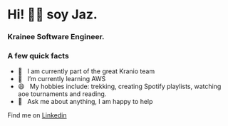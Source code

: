 # Hi! 👋🏼 soy Jaz. 

###  Krainee Software Engineer. 

### A few quick facts
- 🔭 &nbsp; I am currently part of the great Kranio team
- 🌱 &nbsp; I’m currently learning AWS
- 😄 &nbsp; My hobbies include: trekking, creating Spotify playlists, watching aoe tournaments and reading.
- 💬 &nbsp; Ask me about anything, I am happy to help


Find me on [Linkedin](https://www.linkedin.com/in/jazm%C3%ADn-jahaziel-trujillo-a4380919a/)


<!--
**JazminTrujilloEyzaguirre/JazminTrujilloEyzaguirre** is a ✨ _special_ ✨ repository because its `README.md` (this file) appears on your GitHub profile.

Here are some ideas to get you started:

- 🔭 I’m currently working on ...
- 🌱 I’m currently learning ...
- 👯 I’m looking to collaborate on ...
- 🤔 I’m looking for help with ...
- 💬 Ask me about ...
- 📫 How to reach me: ...
- 😄 Pronouns: ...
- ⚡ Fun fact: ...
-->
